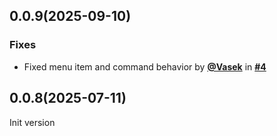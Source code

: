 ## 0.0.9(2025-09-10)
### Fixes
* Fixed menu item and command behavior by [**@Vasek**](https://github.com/Vasek-gh) in [**#4**](https://github.com/Vasek-gh/vscode-create/pull/4)
## 0.0.8(2025-07-11)
Init version
